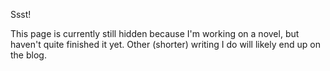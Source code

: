 Ssst!

This page is currently still hidden because I'm working on a novel, but haven't quite finished it yet. Other (shorter) writing I do will likely end up on the blog.